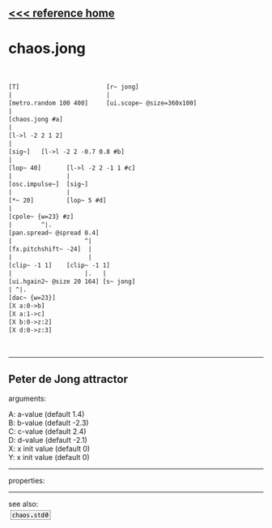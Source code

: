 [<<< reference home](ceammc_lib.md)
---

# chaos.jong

```


[T]                        [r~ jong]
|                          |
[metro.random 100 400]     [ui.scope~ @size=360x100]
|
[chaos.jong #a]
|
[l->l -2 2 1 2]
|
[sig~]   [l->l -2 2 -0.7 0.8 #b]
|
[lop~ 40]       [l->l -2 2 -1 1 #c]
|               |
[osc.impulse~]  [sig~]
|               |
[*~ 20]         [lop~ 5 #d]
|
[cpole~ {w=23} #z]
|        ^|.
[pan.spread~ @spread 0.4]
|                    ^|
[fx.pitchshift~ -24]  |
|                     |
[clip~ -1 1]    [clip~ -1 1]
|                    |.   |
[ui.hgain2~ @size 20 164] [s~ jong]
| ^|.
[dac~ {w=23}]
[X a:0->b]
[X a:1->c]
[X b:0->z:2]
[X d:0->z:3]

            
```
---
Peter de Jong attractor
---
arguments:

A: a-value (default 1.4)<br>
B: b-value (default -2.3)<br>
C: c-value (default 2.4)<br>
D: d-value (default -2.1)<br>
X: x init value (default 0)<br>
Y: x init value (default 0)<br>

---
properties:


---
see also:<br>
[![chaos.std0](img/object_chaos.std0.png)](chaos.std0.md)
